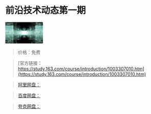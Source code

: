 # 前沿技术动态第一期

![img](../../../assets/study163/free/6631502072794781648.jpg)

> 价格：免费

> [官方链接：https://study.163.com/course/introduction/1003307010.htm](https://study.163.com/course/introduction/1003307010.htm)

> [阿里网盘：]()

> [百度网盘：]()

> [夸克网盘：]()
